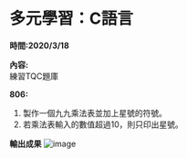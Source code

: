 # **多元學習：C語言**  

**時間:2020/3/18**

**內容:**  
練習TQC題庫

**806:**  
1. 製作一個九九乘法表並加上星號的符號。
2. 若乘法表輸入的數值超過10，則只印出星號。

**輸出成果** 
![image](https://i.imgur.com/k6iTvlF.png)
